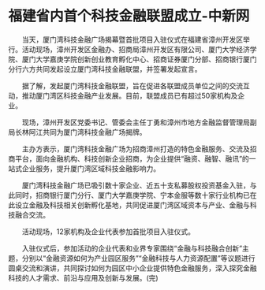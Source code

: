 # 福建省内首个科技金融联盟成立-中新网

　　当天，厦门湾科技金融广场揭幕暨首批项目入驻仪式在福建省漳州开发区举行。活动现场，漳州开发区金融办、招商局漳州开发区有限公司、厦门大学经济学院、厦门大学嘉庚学院创新创业教育孵化中心、招商证券厦门分部、招商银行厦门分行六方共同发起设立厦门湾科技金融联盟，并签署发起宣言。

　　据了解，发起厦门湾科技金融联盟，旨在促进各联盟成员单位之间的交流互动，推动厦门湾区科技金融产业发展。目前，联盟成员已有超过50家机构及企业。

　　现场，漳州开发区党委书记、管委会主任丁勇和漳州市地方金融监督管理局副局长林阿江共同为厦门湾科技金融广场揭牌。

　　主办方表示，厦门湾科技金融广场为招商漳州打造的特色金融服务、交流及招商平台，面向金融机构、科技创新企业招商，为企业提供“融资、融智、融讯”的一站式企业服务，提升厦门湾区域科技金融影响力。

　　厦门湾科技金融广场已吸引数十家企业、近五十支私募股权投资基金入驻，与此同时，招商银行厦门分行、厦门大学嘉庚学院、宁本金服等数十家行业机构已在此设立金融及科技相关创新孵化基地，共同促进厦门湾区域资本与产业、金融与科技融合交流。

　　活动现场，12家机构及企业代表参加首批项目入驻仪式。

　　入驻仪式后，参加活动的企业代表和业界专家围绕“金融与科技融合创新”主题，分别以“金融资源如何为产业园区服务”“金融科技与人力资源配置”等议题进行圆桌交流和演讲，共同探讨如何为园区中小企业提供特色金融服务，深入探究金融科技的人才需求、前沿与应用及创新与发展。(完)
